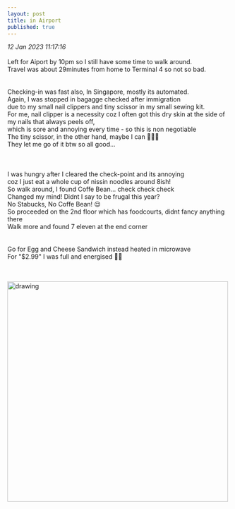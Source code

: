 ```yaml
---
layout: post
title: in Airport
published: true
---
```

_12 Jan 2023 11:17:16_
<br>
<br>
Left for Aiport by 10pm so I still have some time to walk around.
<br>
Travel was about 29minutes from home to Terminal 4 so not so bad.
<br>
<br>
<br>
Checking-in was fast also, In Singapore, mostly its automated.
<br>
Again, I was stopped in bagagge checked after immigration 
<br>
due to my small nail clippers and tiny scissor in my small sewing kit.
<br>
For me, nail clipper is a necessity coz I often got this dry skin at the side of my nails that always peels off,
<br>
which is sore and annoying every time - so this is non negotiable
<br>
The tiny scissor, in the other hand, maybe I can 🤷🏻‍♀️
<br>
They let me go of it btw so all good...
<br>
<br>
<br>
<br>
I was hungry after I cleared the check-point and its annoying
<br>
coz I just eat a whole cup of nissin noodles around 8ish!
<br>
So walk around, I found Coffe Bean... check check check
<br>
Changed my mind! Didnt I say to be frugal this year?
<br>
No Stabucks, No Coffe Bean! 😌
<br>
So proceeded on the 2nd floor which has foodcourts, didnt fancy anything there
<br>
Walk more and found 7 eleven at the end corner
<br>
<br>
<br>
Go for Egg and Cheese Sandwich instead heated in microwave
<br>
For "$2.99" I was full and energised 💪🏼
<br>
<br>
<br>

<img src="https://drive.google.com/uc?export=view&id=16bLi1N5gOk_Nx2vkspyq7OU8NTV7_F5f" alt="drawing" width="500"/>
